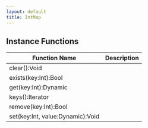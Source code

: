 ```yaml
---
layout: default
title: IntMap
---
```


## Instance Functions

| Function Name | Description |
| --------------- | ------------- |
| clear():Void |  |
| exists(key:Int):Bool |  |
| get(key:Int):Dynamic |  |
| keys():Iterator |  |
| remove(key:Int):Bool |  |
| set(key:Int, value:Dynamic):Void |  |
